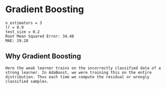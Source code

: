 # Gradient Boosting
    n_estimators = 3
    lr = 0.9
    test_size = 0.2
    Root Mean Squared Error: 34.48
    MAE: 29.28

## Why Gradient Boosting

    Here the weak learner trains on the incorrectly classified data of a strong learner. In AdaBoost, we were training this on the entire distribution. Thus each time we compute the residual or wrongly classified samples. 